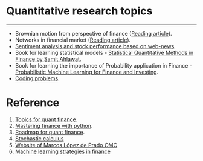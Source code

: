 # Quantitative research topics
----
- Brownian motion from perspective of finance ([Reading article](https://www.quantstart.com/articles/brownian-motion-simulation-with-python/)).
- Networks in financial market ([Reading article](https://medium.com/latinxinai/building-a-network-of-stock-prices-using-mutual-information-13744622dd78)).
- [Sentiment analysis and stock performance based on web-news](https://nbviewer.org/github/hisaylama/Quants/blob/main/Sentiment_analysis_Toyota_BYD.ipynb).
- Book for learning statistical models - [Statistical Quantitative Methods in Finance by Samit Ahlawat](https://link.springer.com/book/10.1007/979-8-8688-0962-0).
- Book for learning the importance of Probability application in Finance - [Probabilistic Machine Learning for Finance and Investing](https://learning.oreilly.com/library/view/probabilistic-machine-learning/9781492097662/).
- [Coding problems](https://neetcode.io/).  
 
# Reference
1. [Topics for quant finance](https://gist.github.com/ih2502mk/50d8f7feb614c8676383431b056f4291).
2. [Mastering finance with python](https://github.com/ih2502mk/mastering-python-for-finance-second-edition/blob/master/README.md).
3. [Roadmap for quant finance](https://medium.com/@akjha22/the-quants-blueprint-a-roadmap-for-building-a-career-in-quantitative-finance-fa5218f81e7b).
4. [Stochastic calculus](https://www.quantstart.com/articles/Introduction-to-Stochastic-Calculus/)
5. [Website of Marcos López de Prado OMC](https://www.quantresearch.org/)
6. [Machine learning strategies in finance](https://www.quantresearch.org/)
